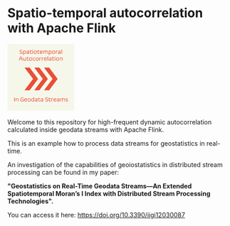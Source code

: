# Spatio-temporal autocorrelation with Apache Flink

<img src="./src/main/resources/icon.png" alt="" width="150px">

Welcome to this repository for high-frequent dynamic autocorrelation calculated inside geodata streams with Apache Flink.

This is an example how to process data streams for geostatistics in real-time.

An investigation of the capabilities of geoiostatistics in distributed stream processing can be found in my paper:

**"Geostatistics on Real-Time Geodata Streams—An Extended Spatiotemporal Moran’s I Index with Distributed Stream Processing Technologies".**

You can access it here: https://doi.org/10.3390/ijgi12030087